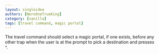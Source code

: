 ```yaml
---
layout: singleidea
authors: [NeroOneTrueKing]
category: [vanilla]
tags: [travel command, magic portal]
---
```

The travel command should select a magic portal, if one exists, before any other trap when the user is at the prompt to pick a destination and presses ^.
